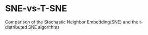 # SNE-vs-T-SNE
Comparison of the Stochastic Neighbor Embedding(SNE) and the t-distributed SNE algorithms
